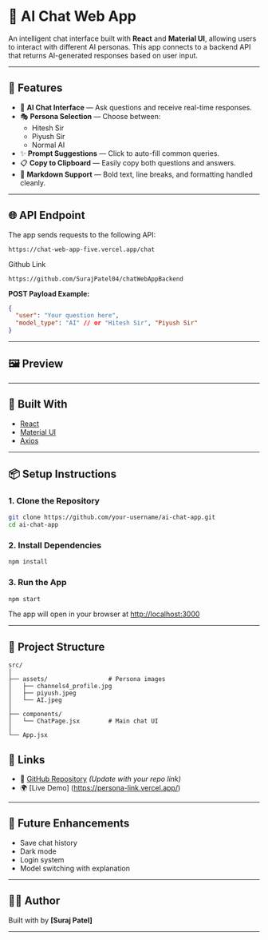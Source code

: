 # 💬 AI Chat Web App

An intelligent chat interface built with **React** and **Material UI**, allowing users to interact with different AI personas. This app connects to a backend API that returns AI-generated responses based on user input.

---

## 🚀 Features

- 🧠 **AI Chat Interface** — Ask questions and receive real-time responses.
- 🎭 **Persona Selection** — Choose between:
  - Hitesh Sir
  - Piyush Sir
  - Normal AI
- ✨ **Prompt Suggestions** — Click to auto-fill common queries.
- 📋 **Copy to Clipboard** — Easily copy both questions and answers.
- 💬 **Markdown Support** — Bold text, line breaks, and formatting handled cleanly.

---

## 🌐 API Endpoint

The app sends requests to the following API:

```
https://chat-web-app-five.vercel.app/chat
```

Github Link

```
https://github.com/SurajPatel04/chatWebAppBackend
```

**POST Payload Example:**

```json
{
  "user": "Your question here",
  "model_type": "AI" // or "Hitesh Sir", "Piyush Sir"
}
```

---

## 🖼️ Preview

---

## 🧩 Built With

- [React](https://reactjs.org/)
- [Material UI](https://mui.com/)
- [Axios](https://axios-http.com/)

---

## 📦 Setup Instructions

### 1. Clone the Repository

```bash
git clone https://github.com/your-username/ai-chat-app.git
cd ai-chat-app
```

### 2. Install Dependencies

```bash
npm install
```

### 3. Run the App

```bash
npm start
```

The app will open in your browser at [http://localhost:3000](http://localhost:3000)

---

## 📁 Project Structure

```
src/
│
├── assets/                 # Persona images
│   ├── channels4_profile.jpg
│   ├── piyush.jpeg
│   └── AI.jpeg
│
├── components/
│   └── ChatPage.jsx        # Main chat UI
│
└── App.jsx
```

## 🔗 Links

- 🔗 [GitHub Repository](https://github.com/SurajPatel04/chatWebAppFrontend) _(Update with your repo link)_
- 🌍 [Live Demo] (https://persona-link.vercel.app/)

---

## 📌 Future Enhancements

- Save chat history
- Dark mode
- Login system
- Model switching with explanation

---

## 👨‍💻 Author

Built with by **[Suraj Patel]**

---
